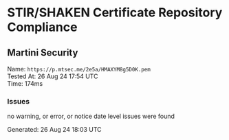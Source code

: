 # STIR/SHAKEN Certificate Repository Compliance

## Martini Security

Name: `https://p.mtsec.me/2e5a/HMAXYM8g5D0K.pem`\
Tested At: 26 Aug 24 17:54 UTC\
Time: 174ms

### Issues

no warning, or error, or notice date level issues were found

Generated: 26 Aug 24 18:03 UTC